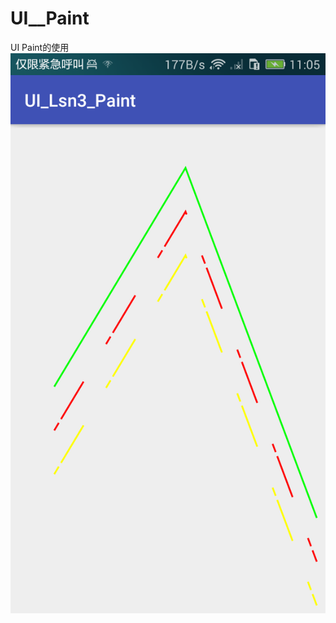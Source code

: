# UI__Paint
UI Paint的使用
![](https://github.com/lichao3140/UI__Paint/blob/master/screenshot/device-2017-10-08-110537.png)
